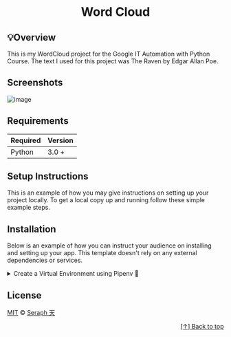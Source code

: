 <div align="center">

# Word Cloud

</div>

## 💡Overview
This is my WordCloud project for the Google IT Automation with Python Course. The text I used for this project was The Raven by Edgar Allan Poe.


## Screenshots

![image](https://user-images.githubusercontent.com/72005563/167278695-2676430a-1299-45a9-aa56-31a4ae90770d.png)

## Requirements

| Required | Version  |
| -------- | -------- |
| Python   | 3.0 +    |



## Setup Instructions 

This is an example of how you may give instructions on setting up your project locally. To get a local copy up and running follow these simple example steps.


## Installation
Below is an example of how you can instruct your audience on installing and setting up your app. This template doesn't rely on any external dependencies or services.

<details>
<summary>Create a Virtual Environment using Pipenv 🔮</summary>

1. Download [zip file](https://github.com/seraph776/TemplateRepo/archive/refs/heads/main.zip) 
2. Extract zip files
3. Change directory into projectFolder:

```
$ cd projectFolder
```

4. Install from Pipfile:

```
$ pipenv install  
```

5. Run the application from within virtual environment:

```
$ pipenv run python main.py
```
ℹ️ [Reference](https://docs.python-guide.org/dev/virtualenvs/).

</details>



## License 

[MIT](https://github.com/seraph776/QuickStart/blob/main/LICENSE) © [Seraph 天](https://github.com/seraph776) 


<div align="right">

[[↑] Back to top](#home)

</div>  
